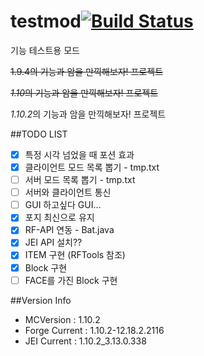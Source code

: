 # testmod[![Build Status](https://travis-ci.org/alvin137/testmod.svg?branch=master)](https://travis-ci.org/alvin137/testmod)
기능 테스트용 모드

~~1.9.4의 기능과 암을 만끽해보자! 프로젝트~~

~~*1.10*의 기능과 암을 만끽해보자! 프로젝트~~

*1.10.2*의 기능과 암을 만끽해보자! 프로젝트 

##TODO LIST
- [x] 특정 시각 넘었을 때 포션 효과
- [x] 클라이언트 모드 목록 뽑기 - tmp.txt
- [ ] 서버 모드 목록 뽑기 - tmp.txt
- [ ] 서버와 클라이언트 통신
- [ ] GUI 하고싶다 GUI...
- [x] 포지 최신으로 유지 
- [x] RF-API 연동 - Bat.java
- [x] JEI API 설치??
- [x] ITEM 구현 (RFTools 참조)
- [x] Block 구현
- [ ] FACE를 가진 Block 구현

##Version Info
 - MCVersion : 1.10.2
 - Forge Current : 1.10.2-12.18.2.2116
 - JEI Current : 1.10.2_3.13.0.338
